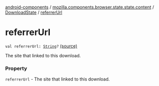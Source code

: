 [android-components](../../index.md) / [mozilla.components.browser.state.state.content](../index.md) / [DownloadState](index.md) / [referrerUrl](./referrer-url.md)

# referrerUrl

`val referrerUrl: `[`String`](https://kotlinlang.org/api/latest/jvm/stdlib/kotlin/-string/index.html)`?` [(source)](https://github.com/mozilla-mobile/android-components/blob/master/components/browser/state/src/main/java/mozilla/components/browser/state/state/content/DownloadState.kt#L28)

The site that linked to this download.

### Property

`referrerUrl` - The site that linked to this download.